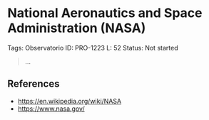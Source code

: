 # National Aeronautics and Space Administration (NASA)

Tags: Observatorio
ID: PRO-1223
L: 52
Status: Not started

> …
> 

## References

- https://en.wikipedia.org/wiki/NASA
- https://www.nasa.gov/